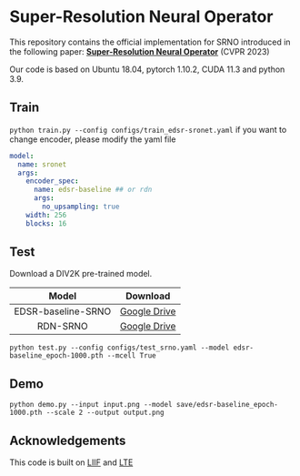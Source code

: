 # Super-Resolution Neural Operator

This repository contains the official implementation for SRNO introduced in the following paper:
[**Super-Resolution Neural Operator**](https://arxiv.org/abs/2303.02584) (CVPR 2023)

Our code is based on Ubuntu 18.04, pytorch 1.10.2, CUDA 11.3 and python 3.9.

## Train
`python train.py --config configs/train_edsr-sronet.yaml`
if you want to change encoder, please modify the yaml file

```yaml
model:
  name: sronet
  args:
    encoder_spec:
      name: edsr-baseline ## or rdn
      args:
        no_upsampling: true
    width: 256
    blocks: 16
```

## Test
Download a DIV2K pre-trained model.

Model|Download
:-:|:-:
EDSR-baseline-SRNO|[Google Drive](https://drive.google.com/file/d/10eoYPpmR1mXgmWU9eptvfgYEpQehhhIz/view?usp=sharing)
RDN-SRNO|[Google Drive](https://drive.google.com/file/d/12RL7b5ZAz7iKdyuAD7Wfy15ntZNno4RP/view?usp=sharing)

`python test.py --config configs/test_srno.yaml --model edsr-baseline_epoch-1000.pth --mcell True`

## Demo
`python demo.py --input input.png --model save/edsr-baseline_epoch-1000.pth --scale 2 --output output.png`

## Acknowledgements
This code is built on [LIIF](https://github.com/yinboc/liif) and [LTE](https://github.com/jaewon-lee-b/lte)
